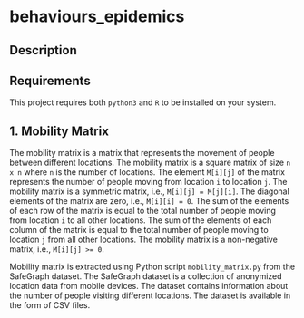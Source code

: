 # behaviours_epidemics

## Description

## Requirements
This project requires both `python3` and `R` to be installed on your system.

## 1. Mobility Matrix   
The mobility matrix is a matrix that represents the movement of people between different locations. The mobility matrix is a square matrix of size `n x n` where `n` is the number of locations. The element `M[i][j]` of the matrix represents the number of people moving from location `i` to location `j`. The mobility matrix is a symmetric matrix, i.e., `M[i][j] = M[j][i]`. The diagonal elements of the matrix are zero, i.e., `M[i][i] = 0`. The sum of the elements of each row of the matrix is equal to the total number of people moving from location `i` to all other locations. The sum of the elements of each column of the matrix is equal to the total number of people moving to location `j` from all other locations. The mobility matrix is a non-negative matrix, i.e., `M[i][j] >= 0`.

Mobility matrix is extracted using Python script `mobility_matrix.py` from the SafeGraph dataset. The SafeGraph dataset is a collection of anonymized location data from mobile devices. The dataset contains information about the number of people visiting different locations. The dataset is available in the form of CSV files. 

